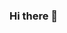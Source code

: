 ### Hi there 👋

<!--
**Leticia-Franca/Leticia-Franca** is a ✨ _special_ ✨ repository because its `README.md` (this file) appears on your GitHub profile.

Here are some ideas to get you started:

<h1 align="center">Hi, I'm Letícia 😎</h1>
<h3 align="center">I'm a passionate learner working to become a mobile developer</h3>

- 🌱 I’m currently learning **C, HTML, CSS and Javascript**

- 📫 How to reach me **canumsang@gmail.com**

- ⚡ Fun facts **I love to draw and I'm an horror fan**

- 😄 Pronouns **She/Her**

<h3 align="left">Languages and Tools:</h3>
<p align="left"> <a href="https://www.cprogramming.com/" target="_blank"> <img src="https://raw.githubusercontent.com/devicons/devicon/master/icons/c/c-original.svg" alt="c" width="40" height="40"/> </a> <a href="https://www.adobe.com/in/products/illustrator.html" target="_blank"> <img src="https://www.vectorlogo.zone/logos/adobe_illustrator/adobe_illustrator-icon.svg" alt="illustrator" width="40" height="40"/> </a> <a href="https://www.linux.org/" target="_blank"> <img src="https://raw.githubusercontent.com/devicons/devicon/master/icons/linux/linux-original.svg" alt="linux" width="40" height="40"/> </a> </p>

